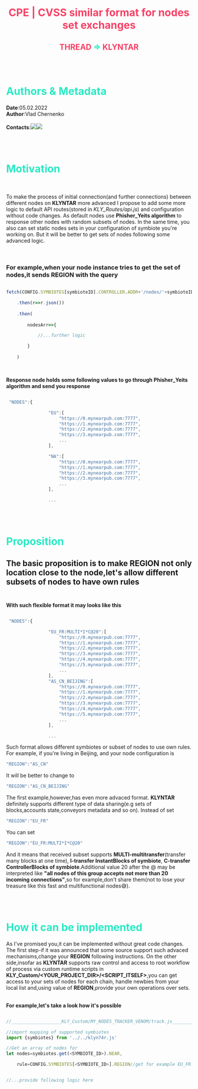 <div align="center">

<span style="color:#F74165">

# CPE | CVSS similar format for nodes set exchanges
## THREAD <span style="color:#28E9C3">=></span> KLYNTAR
</span>

</div>

</br></br>

<span style="color:#28E9C3">

# <b>Authors & Metadata</b>

</span>

<b>Date</b>:05.02.2022</br>
<b>Author</b>:Vlad Chernenko</br></br>
<b>Contacts</b>:[<img src="https://img.shields.io/badge/Telegram-2CA5E0?style=for-the-badge&logo=telegram&logoColor=white">](https://t.me/Vlad_Chernenk0)[<img src="https://img.shields.io/badge/ProtonMail-8B89CC?style=for-the-badge&logo=protonmail&logoColor=white">](mailto:vladchernenko@protonmail.com)

</br></br>

<span style="color:#28E9C3">

# <b>Motivation</b>

</span>

</br>

To make the process of initial connection(and further connections) between different nodes on <b>KLYNTAR</b> more advanced I propose to add some more logic to default API routes(stored in <i>KLY_Routes/api.js</i>) and configuration without code changes. As default nodes use <b>Phisher_Yeits algorithm</b> to response other nodes with random subsets of nodes. In the same time, you also can set static nodes sets in your configuration of symbiote you're working on. But it will be better to get sets of nodes following some advanced logic.

</br>

### For example,when your node instance tries to get the set of nodes,it sends <b>REGION</b> with the query

```js

fetch(CONFIG.SYMBIOTES[symbioteID].CONTROLLER.ADDR+'/nodes/'+symbioteID+'/'+CONFIG.SYMBIOTES[symbioteID].REGION)

    .then(r=>r.json())
    
    .then(
                
        nodesArr=>{

            //...further logic

        }
    
    )

```

</br>

<b>Response node holds some following values to go through Phisher_Yeits algorithm and send you response</b>

```js

 "NODES":{

                "EU":[
                    "https://0.mynearpub.com:7777",
                    "https://1.mynearpub.com:7777",
                    "https://2.mynearpub.com:7777",
                    "https://3.mynearpub.com:7777",
                    ...
                ],

                "NA":[
                    "https://0.mynearpub.com:7777",
                    "https://1.mynearpub.com:7777",
                    "https://2.mynearpub.com:7777",
                    "https://3.mynearpub.com:7777",
                    ...
                ],

                ...


```
</br></br>

<span style="color:#28E9C3">

# <b>Proposition</b>

</span>

## The basic proposition is to make <b>REGION</b> not only location close to the node,let's allow different subsets of nodes to have own rules</br></br>

<b>With such flexible format it may looks like this</b>

```js

 "NODES":{

                "EU_FR:MULTI*I*C@20":[
                    "https://0.mynearpub.com:7777",
                    "https://1.mynearpub.com:7777",
                    "https://2.mynearpub.com:7777",
                    "https://3.mynearpub.com:7777",
                    "https://4.mynearpub.com:7777",
                    "https://5.mynearpub.com:7777",
                    ...
                ],
                "AS_CN_BEIJING":[
                    "https://0.mynearpub.com:7777",
                    "https://1.mynearpub.com:7777",
                    "https://2.mynearpub.com:7777",
                    "https://3.mynearpub.com:7777",
                    "https://4.mynearpub.com:7777",
                    "https://5.mynearpub.com:7777",
                    ...
                ],

                ...

```

Such format allows different symbiotes or subset of nodes to use own rules. For example, if you're living in Beijing, and your node configuration is</br>

```js
"REGION":"AS_CN"
```

It will be better to change to

```js
"REGION":"AS_CN_BEIJING"
```

The first example,however,has even more advaced format. <b>KLYNTAR</b> definitely supports different type of data sharing(e.g sets of blocks,accounts state,conveyors metadata and so on). Instead of set

```js
"REGION":"EU_FR"
```

You can set

```js
"REGION":"EU_FR:MULTI*I*C@20"
```

And it means that received subset supports <b>MULTI-multitransfer</b>(transfer many blocks at one time), <b>I-transfer InstantBlocks of symbiote</b>, <b>C-transfer ControllerBlocks of symbiote</b>.Additional value 20 after the @ may be interpreted like <b>"all nodes of this group accepts not more than 20 incoming connections"</b>,so for example,don't share them(not to lose your treasure like this fast and multifunctional nodes😅).

</br></br>

<span style="color:#28E9C3">

# <b>How it can be implemented</b>

</span>

As I've promised you,it can be implemented without great code changes. The first step-if it was announced that some source support such advaced mechanisms,change your <b>REGION</b> following instructions.
On the other side,insofar as <b>KLYNTAR</b> supports raw control and access to root workflow of process via custom runtime scripts in <b>KLY_Custom/<YOUR_PROJECT_DIR>/<SCRIPT_ITSELF></b>,you can get access to your sets of nodes for each chain, handle newbies from your local list and,using value of <b>REGION</b>,provide your own operations over sets.</br></br>

<b>For example,let's take a look how it's possible</b>

```js

//___________________KLY_Custom/MY_NODES_TRACKER_VENOM/track.js___________________

//import mapping of supported symbiotes
import {symbiotes} from '../../klyn74r.js'

//Get an array of nodes for 
let nodes=symbiotes.get(<SYMBIOTE_ID>).NEAR,

    rule=CONFIG.SYMBIOTES[<SYMBIOTE_ID>].REGION//get for example EU_FR:MULTI*I*C@20


//...provide following logic here

```